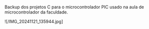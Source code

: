 Backup dos projetos C para o microcontrolador PIC usado na aula de microcontrolador da faculdade.

![/IMG_20241121_135944.jpg]
